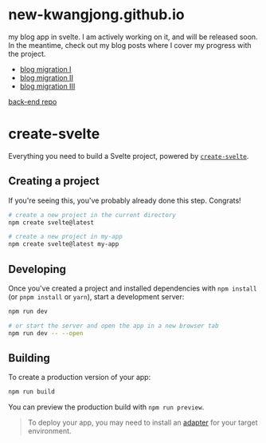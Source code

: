 # new-kwangjong.github.io
my blog app in svelte. I am actively working on it, and will be released soon.
In the meantime, check out my blog posts where I cover my progress with the project.
* [blog migration I](https://kwangjong.github.io/2023/02/27/Blog-Migration-I/)
* [blog migration II](https://kwangjong.github.io/2023/03/23/Blog-Migration-II/)
* [blog migration III](https://kwangjong.github.io/2023/03/27/Blog-Migration-III/)

[back-end repo](https://github.com/kwangjong/blog-server-go-mongoDB)

# create-svelte

Everything you need to build a Svelte project, powered by [`create-svelte`](https://github.com/sveltejs/kit/tree/master/packages/create-svelte).

## Creating a project

If you're seeing this, you've probably already done this step. Congrats!

```bash
# create a new project in the current directory
npm create svelte@latest

# create a new project in my-app
npm create svelte@latest my-app
```

## Developing

Once you've created a project and installed dependencies with `npm install` (or `pnpm install` or `yarn`), start a development server:

```bash
npm run dev

# or start the server and open the app in a new browser tab
npm run dev -- --open
```

## Building

To create a production version of your app:

```bash
npm run build
```

You can preview the production build with `npm run preview`.

> To deploy your app, you may need to install an [adapter](https://kit.svelte.dev/docs/adapters) for your target environment.
